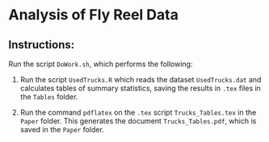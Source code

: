 # Analysis of Fly Reel Data

## Instructions:

Run the script ```DoWork.sh```, which performs the following:

1. Run the script ```UsedTrucks.R```
which reads the dataset ```UsedTrucks.dat```
and calculates tables of summary statistics,
saving the results in ```.tex``` files in the ```Tables``` folder.

1. Run the command ```pdflatex```
on the ```.tex``` script ```Trucks_Tables.tex```
in the ```Paper``` folder.
This generates the document ```Trucks_Tables.pdf```,
which is saved in the ```Paper``` folder.
